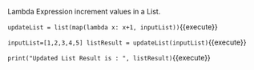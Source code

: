 Lambda Expression increment values in a List.

`
updateList = list(map(lambda x: x+1, inputList))
`{{execute}}

`
inputList=[1,2,3,4,5]
listResult = updateList(inputList)
`{{execute}}

`
print("Updated List Result is : ", listResult)
`{{execute}}

